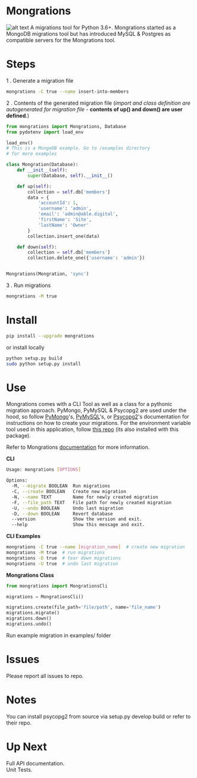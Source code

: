 # Mongrations
![alt text](https://img.icons8.com/ios/50/000000/database-restore.png "Mongrations Logo")
A migrations tool for Python 3.6+. Mongrations started as a MongoDB migrations tool but has introduced MySQL & Postgres
as compatible servers for the Mongrations tool.

# Steps
1 . Generate a migration file
```bash
mongrations -C true --name insert-into-members
```
2 . Contents of the generated migration file (*import and class definition are 
autogenerated for migration file* - **contents of up() and down() are user defined**.)
```python
from mongrations import Mongrations, Database
from pydotenv import load_env

load_env()
# This is a MongoDB example. Go to /examples directory
# for more examples

class Mongration(Database):
    def __init__(self):
        super(Database, self).__init__()

    def up(self):
        collection = self.db['members']
        data = {
            'accountId': 1,
            'username': 'admin',
            'email': 'admin@able.digital',
            'firstName': 'Site',
            'lastName': 'Owner'
        }
        collection.insert_one(data)

    def down(self):
        collection = self.db['members']
        collection.delete_one({'username': 'admin'})


Mongrations(Mongration, 'sync')
```
3 . Run migrations
```bash
mongrations -M true
```

# Install
```bash
pip install --upgrade mongrations
```
or install locally
```bash
python setup.py build
sudo python setup.py install
```

# Use
Mongrations comes with a CLI Tool as well as a class for a pythonic migration approach. PyMongo, PyMySQL & Psycopg2 are used under
the hood, so follow <a href="https://api.mongodb.com/python/current/tutorial.html#getting-a-collection">PyMongo</a>'s,
<a href="https://github.com/PyMySQL/PyMySQL">PyMySQL</a>'s, or <a href="https://github.com/psycopg/psycopg2">Psycopg2</a>'s documentation 
for instructions on how to create your migrations. For the environment variable tool used in this application, follow 
<a href='https://github.com/ableinc/pydotenvs'>this repo</a> (its also installed with this package).

Refer to Mongrations <a href="https://mongrations.readthedocs.io/en/latest/">documentation</a> for more information.

**CLI**
```bash
Usage: mongrations [OPTIONS]

Options:
  -M, --migrate BOOLEAN  Run migrations
  -C, --create BOOLEAN   Create new migration
  -N, --name TEXT        Name for newly created migration
  -F, --file_path TEXT   File path for newly created migration
  -U, --undo BOOLEAN     Undo last migration
  -D, --down BOOLEAN     Revert database
  --version              Show the version and exit.
  --help                 Show this message and exit.
```
**CLI Examples**
```bash
mongrations -C true --name [migration_name]  # create new migration
mongrations -M true  # run migrations
mongrations -D true  # tear down migrations
mongrations -U true  # undo last migration
```

**Mongrations Class**
```python
from mongrations import MongrationsCli

migrations = MongrationsCli()

migrations.create(file_path='file/path', name='file_name')
migrations.migrate()
migrations.down()
migrations.undo()
```
Run example migration in examples/ folder

# Issues
Please report all issues to repo.

# Notes
You can install psycopg2 from source via setup.py develop build or refer to their repo.

# Up Next
Full API documentation. <br />
Unit Tests.